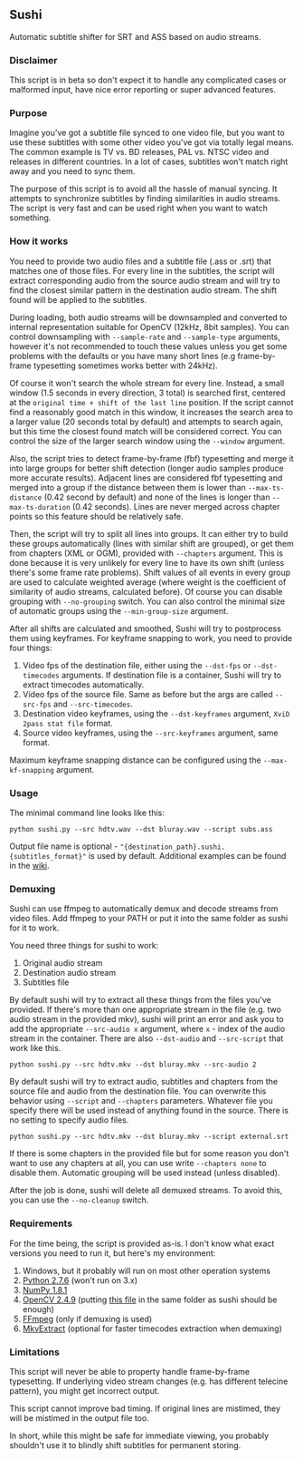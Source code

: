 ## Sushi ##
Automatic subtitle shifter for SRT and ASS based on audio streams.

### Disclaimer ###
This script is in beta so don't expect it to handle any complicated cases or malformed input, have nice error reporting or super advanced features.

### Purpose
Imagine you've got a subtitle file synced to one video file, but you want to use these subtitles with some other video you've got via totally legal means. The common example is TV vs. BD releases, PAL vs. NTSC video and releases in different countries. In a lot of cases, subtitles won't match right away and you need to sync them.

The purpose of this script is to avoid all the hassle of manual syncing. It attempts to synchronize subtitles by finding similarities in audio streams. The script is very fast and can be used right when you want to watch something.

### How it works
You need to provide two audio files and a subtitle file (.ass or .srt) that matches one of those files. For every line in the subtitles, the script will extract corresponding audio from the source audio stream and will try to find the closest similar pattern in the destination audio stream. The shift found will be applied to the subtitles.

During loading, both audio streams will be downsampled and converted to internal representation suitable for OpenCV (12kHz, 8bit samples). You can control downsampling with `--sample-rate` and `--sample-type` arguments, however it's not recommended to touch these values unless you get some problems with the defaults or you have many short lines (e.g frame-by-frame typesetting sometimes works better with 24kHz).

Of course it won't search the whole stream for every line. Instead, a small window (1.5 seconds in every direction, 3 total) is searched first, centered at the `original time + shift of the last line` position. If the script cannot find a reasonably good match in this window, it increases the search area to a larger value (20 seconds total by default) and attempts to search again, but this time the closest found match will be considered correct. You can control the size of the larger search window using the `--window` argument.

Also, the script tries to detect frame-by-frame (fbf) typesetting and merge it into large groups for better shift detection (longer audio samples produce more accurate results). Adjacent lines are considered fbf typesetting and merged into a group if the distance between them is lower than `--max-ts-distance` (0.42 second by default) and none of the lines is longer than `--max-ts-duration` (0.42 seconds). Lines are never merged across chapter points so this feature should be relatively safe. 

Then, the script will try to split all lines into groups. It can either try to build these groups automatically (lines with similar shift are grouped), or get them from chapters (XML or OGM), provided with `--chapters` argument. This is done because it is very unlikely for every line to have its own shift (unless there's some frame rate problems). Shift values of all events in every group are used to calculate weighted average (where weight is the coefficient of similarity of audio streams, calculated before). Of course you can disable grouping with `--no-grouping` switch. You can also control the minimal size of automatic groups using the `--min-group-size` argument.

After all shifts are calculated and smoothed, Sushi will try to postprocess them using keyframes. For keyframe snapping to work, you need to provide four things:

1. Video fps of the destination file, either using the `--dst-fps` or `--dst-timecodes` arguments. If destination file is a container, Sushi will try to extract timecodes automatically.
2. Video fps of the source file. Same as before but the args are called `--src-fps` and `--src-timecodes`.
3. Destination video keyframes, using the `--dst-keyframes` argument, `XviD 2pass stat file` format.
4. Source video keyframes, using the `--src-keyframes` argument, same format.

Maximum keyframe snapping distance can be configured using the `--max-kf-snapping` argument.

### Usage
The minimal command line looks like this:
```
python sushi.py --src hdtv.wav --dst bluray.wav --script subs.ass
```
Output file name is optional - `"{destination_path}.sushi.{subtitles_format}"` is used by default. Additional examples can be found in the [wiki][1].

### Demuxing
Sushi can use ffmpeg to automatically demux and decode streams from video files. Add ffmpeg to your PATH or put it into the same folder as sushi for it to work. 

You need three things for sushi to work:

1. Original audio stream
2. Destination audio stream
3. Subtitles file

By default sushi will try to extract all these things from the files you've provided. If there's more than one appropriate stream in the file (e.g. two audio stream in the provided mkv), sushi will print an error and ask you to add the appropriate `--src-audio x` argument, where `x` - index of the audio stream in the container. There are also `--dst-audio` and `--src-script` that work like this.
```
python sushi.py --src hdtv.mkv --dst bluray.mkv --src-audio 2
```
By default sushi will try to extract audio, subtitles and chapters from the source file and audio from the destination file. You can overwrite this behavior using `--script` and `--chapters` parameters. Whatever file you specify there will be used instead of anything found in the source. There is no setting to specify audio files.
```
python sushi.py --src hdtv.mkv --dst bluray.mkv --script external.srt
```
If there is some chapters in the provided file but for some reason you don't want to use any chapters at all, you can use write `--chapters none` to disable them. Automatic grouping will be used instead (unless disabled).

After the job is done, sushi will delete all demuxed streams. To avoid this, you can use the `--no-cleanup` switch.

### Requirements
For the time being, the script is provided as-is. I don't know what exact versions you need to run it, but here's my environment:

1. Windows, but it probably will run on most other operation systems
2. [Python 2.7.6][2] (won't run on 3.x)
3. [NumPy 1.8.1][3]
4. [OpenCV 2.4.9][4] (putting [this file][5] in the same folder as sushi should be enough)
5. [FFmpeg][6] (only if demuxing is used)
6. [MkvExtract][7] (optional for faster timecodes extraction when demuxing)


### Limitations
This script will never be able to property handle frame-by-frame typesetting. If underlying video stream changes (e.g. has different telecine pattern), you might get incorrect output.

This script cannot improve bad timing. If original lines are mistimed, they will be mistimed in the output file too.

In short, while this might be safe for immediate viewing, you probably shouldn't use it to blindly shift subtitles for permanent storing.


  [1]: https://github.com/tp7/Sushi/wiki/Examples
  [2]: https://www.python.org/download/releases/2.7.6/
  [3]: http://www.scipy.org/scipylib/download.html
  [4]: http://opencv.org/
  [5]: https://dl.dropboxusercontent.com/u/54253260/DoNotDelete/cv2.pyd
  [6]: http://www.ffmpeg.org/download.html
  [7]: http://www.bunkus.org/videotools/mkvtoolnix/downloads.html
